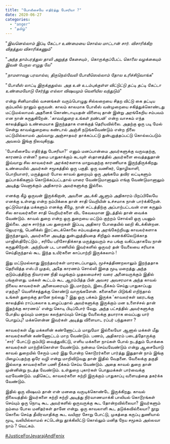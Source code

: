 ```yaml
---
title: "போலீசையே எதிர்த்து பேசரியா ?"
date: 2020-06-27
categories: 
  - "anger"
  - "தமிழ்"
---
```


"_இவனெல்லாம் இப்டி கேட்டா உண்மையை சொல்ல மாட்டான் சார். விசாரிக்கிற விதத்துல விசாரிக்கணும்_"

"_அந்த தாம்பரத்துல தாலி அறுத்த கேசையும் , கொருக்குப்பேட்ட கொலை வழக்கையும் இவன் பேருல எழுது லே_"

"_நாமளாவது பரவால்ல, திருநெல்வேலி போலீஸெல்லாம் தோல உரிச்சிடுவாங்க_"

"_போலீஸ் லாட்டி இருக்குதுல்ல. அத உன் உடம்புக்குள்ள விட்டுட்டு தட்டி தட்டி கேட்டா உண்மையோடு சேர்ந்து எல்லா விஷயமும் வெளியில வந்துடும்_"

என்று சினிமாவில் வசனங்கள் வரும்பொழுது சில்லறையை சிதற விட்டு கை தட்டிய கும்பலில் நானும் ஒருவன். காலம் காலமாக போலீஸ் வன்முறையை சகித்துக்கொண்டது மட்டுமல்லாமல் அதனைக் கொண்டாடியதன் விளைவு தான் இன்று அரங்கேறிய சம்பவம் என நான் கருதுகிறேன். '_காவல்துறை உங்கள் நண்பன்_' என்ற வாசகம் எந்த காலத்திலும் உண்மையாக இருந்ததாக எனக்குத் தெரியவில்லை. அதற்கு ஒரு படி மேல் சென்று காவல்துறையை கண்டால் அஞ்சி நடுங்கவேண்டும் என்ற நிலை மட்டுமில்லாமல் அவ்வாறு அஞ்சாதவர் தாக்கப்பட்டு துன்புறுத்தப்பட்டு கொல்லப்படும் அவலம் இங்கு நிலவுகிறது.

'போலீசையே எதிர்த்து பேசரியா?' எனும் மனப்பான்மை அவர்களுக்கு வருவதற்கு, காரணம் என்ன? நமை பாதுகாக்கும் கடவுள் ஸ்தானத்தில் அவர்களை வைத்ததுதான் இவ்வாறு சில காவலர்கள் அரக்கர்களாக மாறுவதற்கு காரணியாக இருந்திருக்கிறது. உண்மையில் அவர்கள் சமூகத்தில் ஒரு பகுதி. ஒரு வணிகர், தொழிலாளி, பொறியாளர், மருத்துவர் போல காவல் துறையும் ஒரு அங்கமே தவிர லட்டிகளும் துப்பாக்கிகளும் கொடுக்கப்பட்டதால் யாரை வேண்டுமானாலும் எங்கு வேண்டுமானாலும் அடித்து வெளுக்கும் அதிகாரம் அவர்களுக்கு இல்லை.

எனக்கு கீழ் ஒருவன் இருக்கிறான், அவனை அடக்கி ஆளும் அதிகாரம் பிறப்பிலேயே எனக்கு உள்ளது என்ற நம்பிக்கை தான் சாதி வெறியின் உச்சமாக நான் பார்க்கிறேன். ஒட்டுமொத்த மக்களும் எனக்கு கீழே, நான் சட்டத்திற்கு அப்பாற்பட்டவன் என கருதும் சில காவலர்களை சாதி வெறியர்களை விட கேவலமான இடத்தில் தான் வைக்க வேண்டும். காவல் துறை என்ற ஒரு துறையை மட்டும் குற்றம் சொல்லி ஒரு பயனும் இல்லை. அரசு சார்ந்த பல துறைகள் இப்படி அதிகார போதையில் ஊறி கிடக்கின்றன. ஜெயராஜ், பெனிக்ஸ் இரட்டைக்கொலை சம்பவத்தை அரங்கேற்றியது காவலர்களாக இருந்தாலும், அவர்களை அடித்து துன்புறுத்தியதை சிறிதும் கணக்கிலெடுக்காத மாஜிஸ்திரேட்டும் , சரியே பரிசோதிக்காத மருத்துவரும் சம பங்கு வகிப்பதாகவே நான் கருதுகிறேன். அந்நியன் பட பாணியில் இவர்களில் ஒருவர் தன் வேலையை சரியாக செய்திருந்தால் கூட இந்த உயிர்களை காப்பாற்றி இருக்கலாம் !

இது மட்டுமல்லாது இறந்தவர்கள் மாரடைப்பாலும், மூச்சுத்திணறலாலும் இறந்ததாக தெரிவித்த எஸ்.பி முதல், அதே காரணம் சொல்லி இதை மூடி மறைத்து அந்த குடும்பத்திற்கு நிவாரண நிதி வழங்கும் முதலமைச்சர் வரை அனைவருக்கும் இதில் பங்குள்ளது. மக்கள் கூட்டம் கூட ஆரம்பித்த பின் அவசர அவசரமாக அந்த காவல் நிலைய காவலர்கள் அனைவரையும் இடமாற்றம், இடைநீக்கம் செய்து பாதுகாப்பது எதற்கு? வெளிச்சத்துக்கு கொண்டு வாருங்களேன். களைகளை பிடுங்கி எறிந்தால் உங்கள் துறைக்கு தானே நல்லது ? இது ஒரு பக்கம் இருக்க 'காவலர்கள் ஊரடங்கு காலத்தில் ராப்பகலாக உழைப்பதால் அவர்களுக்கு இருக்கும் மன உளைச்சல் தான் இதற்க்கு காரணம்' என்று கொடி பிடிப்போர் வேறு. அந்த பட்சத்தில் அவர்களுக்கு போதிய ஓய்வும் மனநல கலந்தாய்வும் செய்து வேலைக்கு தயாராக வைப்பது யார் பொறுப்பு? மக்களென்ன இவர்கள் அடித்து விளையாட ரப்பர் பந்துகளா ?

காவலர்கள் மீது மக்களின் கண்ணோட்டம் மாறுமோ இல்லையோ ஆனால் மக்கள் மீது காவலர்களின் கண்ணோட்டம் மாற வேண்டும். பணம், அதிகாரம் படைத்தோருக்கு 'சார்' போட்டு கும்பிடு வைத்துவிட்டு, எளிய மக்களை நாய்கள் போல் நடத்தும் போக்கை காவலர்கள் மாற்றிக்கொள்ள வேண்டும். நன்மை செய்யவேண்டும் என்று ஆசையோடு காவல் துறையில் சேரும் பலர் இது போன்ற கொடூரர்களை பார்த்து இதுதான் நாம் இங்கு பிழைப்பதற்கு ஒரே வழி என்று மாறிவிடுவது தான் இதில் வேதனை. வேலைக்கு தகுதி இல்லாத காவலர்களை பணி நீக்கம் செய்ய வேண்டும். அதை காவல் துறை தான் முன்னின்று நடத்த வேண்டும். உள்துறை புகார்கள் பொதுமக்கள் பார்வைக்கு வரவேண்டும். மதிகெட்ட காவலர்களை சுற்றி இருக்கும் பாதுகாப்பு வளையத்தை தகர்க்க வேண்டும்.

இதில் ஒரு விஷயம் தான் என் மனதை வருடிக்கொண்டே இருக்கிறது. காவல் நிலையத்தில் இவர்களை சுற்றி சுற்றி அடித்து நிர்வாணமாக்கி பாலியல் கொடூரங்கள் செய்யும் ஒரு நொடி கூட அவர்களில் ஒருவருக்கு கூட தோன்றவில்லையா? இவர்களும் நம்மை போல மனிதர்கள் தானே என்று. ஒரு காவலாளி கூட தடுக்கவில்லையா? நூறு கொலை செய்த தீவிரவாதிக்கு கூட வயிறார சோறு போட்டு, முகத்தை கருப்பு துணியால் மூடி, வலியில்லாமல் சட்டென்று தூக்கிலிட்டு கொல்லும் மனித நேய சமூகம் அல்லவா நாம் ? வெட்கம்.

[#JusticeForJeyarajAndFenix](https://twitter.com/hashtag/JusticeForJeyarajAndFenix?src=hashtag_click)

